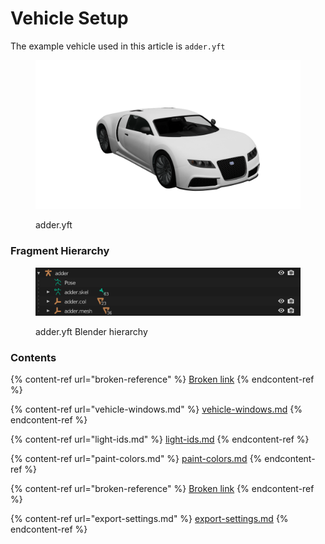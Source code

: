 # Vehicle Setup

The example vehicle used in this article is `adder.yft`

<figure><img src="../../../.gitbook/assets/adder.png" alt=""><figcaption><p>adder.yft</p></figcaption></figure>

### Fragment Hierarchy

<div align="left">

<figure><img src="../../../.gitbook/assets/image (5).png" alt=""><figcaption><p>adder.yft Blender hierarchy</p></figcaption></figure>

</div>

### Contents

{% content-ref url="broken-reference" %}
[Broken link](broken-reference)
{% endcontent-ref %}

{% content-ref url="vehicle-windows.md" %}
[vehicle-windows.md](vehicle-windows.md)
{% endcontent-ref %}

{% content-ref url="light-ids.md" %}
[light-ids.md](light-ids.md)
{% endcontent-ref %}

{% content-ref url="paint-colors.md" %}
[paint-colors.md](paint-colors.md)
{% endcontent-ref %}

{% content-ref url="broken-reference" %}
[Broken link](broken-reference)
{% endcontent-ref %}

{% content-ref url="export-settings.md" %}
[export-settings.md](export-settings.md)
{% endcontent-ref %}
